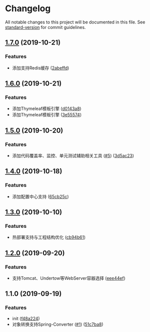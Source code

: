 # Changelog

All notable changes to this project will be documented in this file. See [standard-version](https://github.com/conventional-changelog/standard-version) for commit guidelines.

## [1.7.0](https://github.com/deepexi/generator-deepexi-dubbo/compare/v1.5.0...v1.7.0) (2019-10-21)


### Features

* 添加支持Redis缓存 ([2abeffd](https://github.com/deepexi/generator-deepexi-dubbo/commit/2abeffd))



## [1.6.0](https://github.com/deepexi/generator-deepexi-dubbo/compare/v1.5.0...v1.6.0) (2019-10-21)


### Features

* 添加Thymeleaf模板引擎 ([d0143a8](https://github.com/deepexi/generator-deepexi-dubbo/commit/d0143a8))
* 添加Thymeleaf模板引擎 ([3e55574](https://github.com/deepexi/generator-deepexi-dubbo/commit/3e55574))



## [1.5.0](https://github.com/deepexi/generator-deepexi-dubbo/compare/v1.4.0...v1.5.0) (2019-10-20)


### Features

* 添加代码覆盖率、监控、单元测试辅助相关工具 ([#5](https://github.com/deepexi/generator-deepexi-dubbo/issues/5)) ([3d5ac23](https://github.com/deepexi/generator-deepexi-dubbo/commit/3d5ac23))



## [1.4.0](https://github.com/deepexi/generator-deepexi-dubbo/compare/v1.3.0...v1.4.0) (2019-10-18)


### Features

* 添加配置中心支持 ([65cb25c](https://github.com/deepexi/generator-deepexi-dubbo/commit/65cb25c))



## [1.3.0](https://github.com/deepexi/generator-deepexi-dubbo/compare/v1.2.0...v1.3.0) (2019-10-10)


### Features

* 热部署支持与工程结构优化 ([cb94b61](https://github.com/deepexi/generator-deepexi-dubbo/commit/cb94b61))



## [1.2.0](https://github.com/deepexi/generator-deepexi-dubbo/compare/v1.1.0...v1.2.0) (2019-09-20)


### Features

* 支持Tomcat、Undertow等WebServer容器选择  ([eee44ef](https://github.com/deepexi/generator-deepexi-dubbo/commit/eee44ef))



## 1.1.0 (2019-09-19)


### Features

* init ([f48a224](https://github.com/deepexi/generator-deepexi-dubbo/commit/f48a224))
* 对象转换支持Spring-Converter ([#1](https://github.com/deepexi/generator-deepexi-dubbo/issues/1)) ([51c7ba8](https://github.com/deepexi/generator-deepexi-dubbo/commit/51c7ba8))
